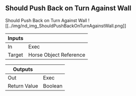 ## Should Push Back on Turn Against Wall
Should Push Back on Turn Against Wall
![[../img/nd_img_ShouldPushBackOnTurnAgainstWall.png]]

|Inputs||
|--|--|
| In | Exec |
| Target | Horse Object Reference |

|Outputs||
|--|--|
| Out | Exec |
| Return Value | Boolean |
